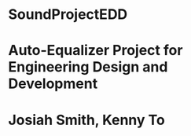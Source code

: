 # SoundProjectEDD
#
# Auto-Equalizer Project for Engineering Design and Development
#
# Josiah Smith, Kenny To

